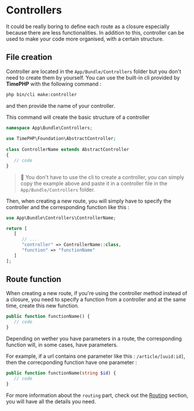 # Controllers

It could be really boring to define each route as a closure especially because there are less functionalities. In addition to this, controller can be used to make your code more organised, with a certain structure.

## File creation

Controller are located in the `App/Bundle/Controllers` folder but you don't need to create them by yourself. You can use the built-in cli provided by **TimePHP** with the following command :

```bash
php bin/cli make:controller
``` 
 and then provide the name of your controller.

This command will create the basic structure of a controller

```php
namespace App\Bundle\Controllers;
      
use TimePHP\Foundation\AbstractController;
      
class ControllerName extends AbstractController
{
   // code
}
```

> :memo: You don't have to use the cli to create a controller, you can simply copy the example above and paste it in a controller file in the `App/Bundle/Controllers` folder.

Then, when creating a new route, you will simply have to specify the controller and the corresponding function like this : 

```php
use App\Bundle\Controllers\ControllerName;

return [
   [
      // ...
      "controller" => ControllerName::class,
      "function" => "functionName"
   ]
];
```

## Route function

When creating a new route, if you're using the controller method instead of a closure, you need to specify a function from a controller and at the same time, create this new function.

```php
public function functionName() {
   // code
}
```

Depending on wether you have parameters in a route, the corresponding function will, in some cases, have parameters.

For example, if a url contains one parameter like this : `/article/[uuid:id]`, then the correcponding function have one parameter : 
```php
public function functionName(string $id) {
   // code
}
```

For more information about the `routing` part, check out the [Routing](core/routing.md) section, you will have all the details you need.